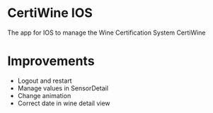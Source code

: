 # CertiWine IOS

The app for IOS to manage the Wine Certification System CertiWine

# Improvements
- Logout and restart
- Manage values in SensorDetail
- Change animation
- Correct date in wine detail view